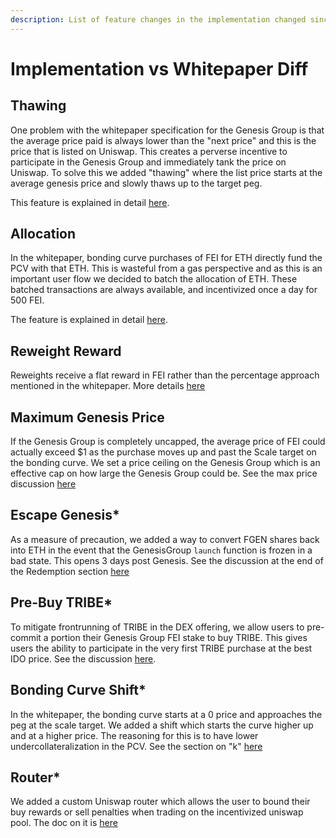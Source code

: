 ```yaml
---
description: List of feature changes in the implementation changed since the white paper
---
```


# Implementation vs Whitepaper Diff

## Thawing

One problem with the whitepaper specification for the Genesis Group is that the average price paid is always lower than the "next price" and this is the price that is listed on Uniswap. This creates a perverse incentive to participate in the Genesis Group and immediately tank the price on Uniswap. To solve this we added "thawing" where the list price starts at the average genesis price and slowly thaws up to the target peg.

This feature is explained in detail [here](https://github.com/fei-protocol/fei-protocol-core/wiki/BondingCurveOracle).

## Allocation

In the whitepaper, bonding curve purchases of FEI for ETH directly fund the PCV with that ETH. This is wasteful from a gas perspective and as this is an important user flow we decided to batch the allocation of ETH. These batched transactions are always available, and incentivized once a day for 500 FEI.

The feature is explained in detail [here](https://github.com/fei-protocol/fei-protocol-core/wiki/BondingCurve).

## Reweight Reward

Reweights receive a flat reward in FEI rather than the percentage approach mentioned in the whitepaper. More details [here](https://github.com/fei-protocol/fei-protocol-core/wiki/EthUniswapPCVController)

## Maximum Genesis Price

If the Genesis Group is completely uncapped, the average price of FEI could actually exceed $1 as the purchase moves up and past the Scale target on the bonding curve. We set a price ceiling on the Genesis Group which is an effective cap on how large the Genesis Group could be. See the max price discussion [here](https://github.com/fei-protocol/fei-protocol-core/wiki/GenesisGroup)

## Escape Genesis\*

As a measure of precaution, we added a way to convert FGEN shares back into ETH in the event that the GenesisGroup `launch` function is frozen in a bad state. This opens 3 days post Genesis. See the discussion at the end of the Redemption section [here](https://github.com/fei-protocol/fei-protocol-core/wiki/GenesisGroup)

## Pre-Buy TRIBE\*

To mitigate frontrunning of TRIBE in the DEX offering, we allow users to pre-commit a portion their Genesis Group FEI stake to buy TRIBE. This gives users the ability to participate in the very first TRIBE purchase at the best IDO price. See the discussion [here](https://github.com/fei-protocol/fei-protocol-core/wiki/GenesisGroup).

## Bonding Curve Shift\*

In the whitepaper, the bonding curve starts at a 0 price and approaches the peg at the scale target. We added a shift which starts the curve higher up and at a higher price. The reasoning for this is to have lower undercollateralization in the PCV. See the section on "k" [here](https://github.com/fei-protocol/fei-protocol-core/wiki/EthBondingCurve)

## Router\*

We added a custom Uniswap router which allows the user to bound their buy rewards or sell penalties when trading on the incentivized uniswap pool. The doc on it is [here](https://github.com/fei-protocol/fei-protocol-core/wiki/FeiRouter)

